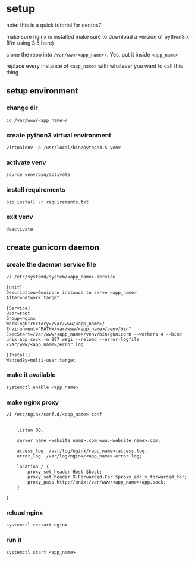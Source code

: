 # setup
note: this is a quick tutorial for centos7

make sure nginx is installed
make sure to download a version of python3.x (I'm using 3.5 here)

clone the repo into ```/var/www/<app_name>/```. Yes, put it inside ```<app_name>```

replace every instance of ```<app_name>``` with whatever you want to call this thing

## setup environment
### change dir

```cd /var/www/<app_name>/```

### create python3 virtual environment

```
virtualenv -p /usr/local/bin/python3.5 venv
```

### activate venv

```
source venv/bin/activate
```

### install requirements

```
pip install -r requirements.txt
```

### exit venv

```deactivate```

## create gunicorn daemon

### create the daemon service file

```vi /etc/systemd/system/<app_name>.service```

```
[Unit]
Description=Gunicorn instance to serve <app_name>
After=network.target

[Service] 
User=root 
Group=nginx 
WorkingDirectory=/var/www/<app_name>/ 
Environment="PATH=/var/www/<app_name>/venv/bin" 
ExecStart=/var/www/<app_name>/venv/bin/gunicorn --workers 4 --bind unix:app.sock -m 007 wsgi --reload --error-logfile /var/www/<app_name>/error.log

[Install] 
WantedBy=multi-user.target
```

### make it available

```systemctl enable <app_name>```

### make nginx proxy

```vi /etc/nginx/conf.d/<app_name>.conf```

``` server {

    listen 80;

    server_name <website_name>.com www.<website_name>.com;

    access_log  /var/log/nginx/<app_name>-access.log;
    error_log  /var/log/nginx/<app_name>-error.log;

    location / {
        proxy_set_header Host $host;
        proxy_set_header X-Forwarded-For $proxy_add_x_forwarded_for;
        proxy_pass http://unix:/var/www/<app_name>/app.sock;
    }

}
```

### reload nginx

```systemctl restart nginx```

### run it

```systemctl start <app_name>```
